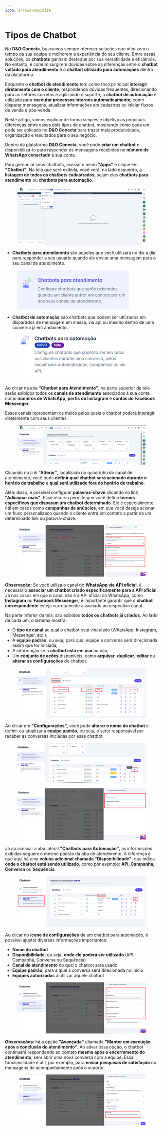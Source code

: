 ```yaml
---
icon: arrows-maximize
---
```


# Tipos de Chatbot

No **D\&O Conecta**, buscamos sempre oferecer soluções que otimizem o tempo da sua equipe e melhorem a experiência do seu cliente. Entre essas soluções, os **chatbots** ganham destaque por sua versatilidade e eficiência. No entanto, é comum surgirem dúvidas sobre as diferenças entre o **chatbot voltado para atendimento** e o **chatbot utilizado para automações** dentro da plataforma.

Enquanto o **chatbot de atendimento** tem como foco principal **interagir diretamente com o cliente**, respondendo dúvidas frequentes, direcionando para os setores corretos e agilizando o suporte, o **chatbot de automação** é utilizado para **executar processos internos automaticamente**, como disparar mensagens, atualizar informações em cadastros ou iniciar fluxos de venda e pós-venda.

Neste artigo, vamos explicar de forma simples e objetiva as principais diferenças entre esses dois tipos de chatbot, mostrando como cada um pode ser aplicado no **D\&O Conecta** para trazer mais produtividade, organização e resultados para o seu negócio.

Dentro da plataforma **D\&O Conecta**, você pode **criar um chatbot** e disponibilizá-lo para responder às mensagens recebidas no **número de WhatsApp conectado** à sua conta.

Para gerenciar seus chatbots, acesse o menu **"Apps"** e clique em **"Chatbot"**. Na tela que será exibida, você verá, no lado esquerdo, a **listagem de todos os chatbots cadastrados**, sejam eles **chatbots para atendimento** ou **chatbots para automação**.

<figure><img src="../../../../.gitbook/assets/image.png" alt=""><figcaption></figcaption></figure>



* **Chatbots para atendimento** são aqueles que você utilizará no dia a dia para responder a seu usuário quando ele enviar uma mensagem para o seu canal de atendimento.

<figure><img src="../../../../.gitbook/assets/image (1).png" alt=""><figcaption></figcaption></figure>

* **Chatbot de automação** são chatbots que podem ser utilizados em disparados de mensagem em massa, via api ou mesmo dentro de uma conversa já em andamento.

<figure><img src="../../../../.gitbook/assets/image (2).png" alt=""><figcaption></figcaption></figure>

Ao clicar na aba **"Chatbot para Atendimento"**, na parte superior da tela serão exibidos todos os **canais de atendimento** associados à sua conta, como **números de WhatsApp**, **perfis do Instagram** e **contas do Facebook Messenger**.

Esses canais representam os meios pelos quais o chatbot poderá interagir diretamente com seus clientes.

<figure><img src="../../../../.gitbook/assets/image (3).png" alt=""><figcaption></figcaption></figure>

Clicando no link **"Alterar"**, localizado no quadrinho do canal de atendimento, você pode **definir qual chatbot será acionado durante o horário de trabalho** e **qual será utilizado fora do horário de trabalho**.

Além disso, é possível configurar **palavras-chave** clicando no link **"Adicionar mais"**. Esse recurso permite que você defina **termos específicos que disparam um chatbot determinado**. Ele é especialmente útil em casos como **campanhas de anúncios**, em que você deseja acionar um fluxo personalizado quando o cliente entra em contato a partir de um determinado link ou palavra-chave.

<figure><img src="../../../../.gitbook/assets/image (4).png" alt=""><figcaption></figcaption></figure>

**Observação:** Se você utiliza o canal do **WhatsApp via API oficial**, é necessário **associar um chatbot criado especificamente para a API oficial**. Já nos casos em que o canal não é a API oficial do WhatsApp, como **Instagram** ou **Facebook Messenger**, é importante garantir que o **chatbot correspondente** esteja corretamente associado ao respectivo canal.

Na parte inferior da tela, são exibidos **todos os chatbots já criados**. Ao lado de cada um, o sistema mostra:

* O **tipo de canal** ao qual o chatbot está vinculado (WhatsApp, Instagram, Messenger, etc.);
* A **equipe padrão**, ou seja, para qual equipe a conversa será direcionada assim que for iniciada;
* A informação se o **chatbot está em uso** ou não;
* Um **conjunto de ações** disponíveis, como **arquivar**, **duplicar**, **editar** ou **alterar as configurações** do chatbot.

<figure><img src="../../../../.gitbook/assets/image (5).png" alt=""><figcaption></figcaption></figure>

Ao clicar em **"Configurações"**, você pode **alterar o nome do chatbot** e definir ou atualizar a **equipe padrão**, ou seja, o setor responsável por receber as conversas iniciadas por esse chatbot.

<figure><img src="../../../../.gitbook/assets/image (6).png" alt=""><figcaption></figcaption></figure>

<figure><img src="../../../../.gitbook/assets/image (7).png" alt=""><figcaption></figcaption></figure>

Já ao acessar a aba lateral **"Chatbots para Automação"**, as informações exibidas seguem o mesmo padrão da aba de atendimento. A diferença é que aqui há uma **coluna adicional chamada "Disponibilidade"**, que indica **onde o chatbot está sendo utilizado**, como por exemplo: **API, Campanha, Conversa** ou **Sequência**.

<figure><img src="../../../../.gitbook/assets/image (8).png" alt=""><figcaption></figcaption></figure>

Ao clicar no **ícone de configurações** de um chatbot para automação, é possível ajustar diversas informações importantes:

* **Nome do chatbot**
* **Disponibilidade**, ou seja, **onde ele poderá ser utilizado** (API, Campanha, Conversa ou Sequência)
* **Canal de atendimento** no qual o chatbot será usado
* **Equipe padrão**, para a qual a conversa será direcionada no início
* **Equipes autorizadas** a utilizar aquele chatbot

<figure><img src="../../../../.gitbook/assets/image (9).png" alt=""><figcaption></figcaption></figure>

**Observações:** há a opção **"Avançada"** chamada **"Manter em execução após a conclusão do atendimento"**. Ao ativar essa opção, o chatbot continuará respondendo ao contato **mesmo após o encerramento do atendimento**, sem abrir uma nova conversa com a equipe. Essa funcionalidade é útil, por exemplo, para **enviar pesquisas de satisfação** ou mensagens de acompanhamento após o suporte.

<figure><img src="../../../../.gitbook/assets/image (668).png" alt=""><figcaption></figcaption></figure>
